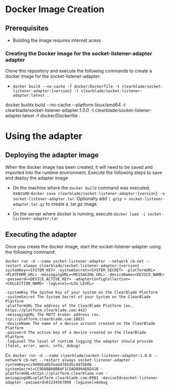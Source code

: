 # Docker Image Creation

## Prerequisites

- Building the image requires internet acess

### Creating the Docker image for the socket-listener-adapter adapter

Clone this repository and execute the following commands to create a docker image for the socket-listener-adapter:  

- ```docker build --no-cache -f docker/Dockerfile -t clearblade/socket-listener-adapter:{version} -t clearblade/socket-listener-adapter:latest .```

docker buildx build --no-cache --platform linux/amd64 -t clearblade/socket-listener-adapter:1.0.0 -t clearblade/socket-listener-adapter:latest -f docker/Dockerfile .

# Using the adapter

## Deploying the adapter image

When the docker image has been created, it will need to be saved and imported into the runtime environment. Execute the following steps to save and deploy the adapter image

- On the machine where the ```docker build``` command was executed, execute ```docker save clearblade/socket-listener-adapter:{version} -o socket-listener-adapter.tar```. Optionally add ```| gzip > socket-listener-adapter.tar.gz``` to create a .tar.gz image.

- On the server where docker is running, execute ```docker load -i socket-listener-adapter.tar```

## Executing the adapter

Once you create the docker image, start the socket-listener-adapter using the following command:


```docker run -d --name socket-listener-adapter --network cb-net --restart always clearblade/socket-listener-adapter:{version} -systemKey=<SYSTEM_KEY> -systemSecret=<SYSTEM_SECRET> -platformURL=<PLATFORM_URL> -messagingURL=<MESSAGING_URL> -deviceName=<DEVICE_NAME> -password=<DEVICE_ACTIVE_KEY> -adapterConfigCollection=<COLLECTION_NAME> -logLevel=<LOG_LEVEL>```

```
-systemKey The System Key of your System on the ClearBlade Platform
-systemSecret The System Secret of your System on the ClearBlade Platform
-platformURL The address of the ClearBlade Platform (ex. https://platform.clearblade.com:443)
-messagingURL The MQTT broker address (ex. tcp://platform.clearblade.com:1883)
-deviceName The name of a device account created on the ClearBlade Platform
-password The active key of a device created on the ClearBlade Platform
-logLevel The level of runtime logging the adapter should provide (fatal, error, warn, info, debug)
```

Ex.
```docker run -d --name clearblade/socket-listener-adapter:1.0.0 --network cb-net --restart always socket-listener-adapter -systemKey=cc9d8bba0bfeeed78595c4dfbb0b -systemSecret=CC9D8BBA0BB4F1C5AD8994E6D41B -platformURL=https://platform.clearblade.com -messagingURL=platform.clearblade.com:8901 -deviceId=socket-listener-adapter -password=01234567890 -logLevel=debug```
